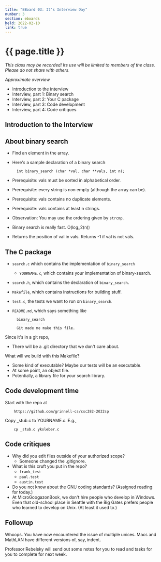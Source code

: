 ```yaml
---
title: "EBoard 03: It's Interview Day"
number: 3
section: eboards
held: 2022-02-10
link: true
---
```

# {{ page.title }}

_This class may be recorded!  Its use will be limited to members
of the class.  Please do not share with others._

_Approximate overview_

* Introduction to the interview
* Interview, part 1: Binary search
* Interview, part 2: Your C package
* Interview, part 3: Code development
* Interview, part 4: Code critiques

Introduction to the Interview
-----------------------------

About binary search
-------------------

* Find an element in the array.
* Here's a sample declaration of a binary search

        int binary_search (char *val, char **vals, int n);

* Prerequisite: vals must be sorted in alphabetical order.
* Prerequisite: every string is non empty (although the array can be).
* Prerequisite: vals contains no duplicate elements.
* Prerequisite: vals contains at least n strings.
* Observation: You may use the ordering given by `strcmp`.
* Binary search is really fast.  O(log_2(n))
* Returns the position of val in vals.  Returns -1 if val is not vals.

The C package
-------------

* `search.c` which contains the implementation of `binary_search`
    * `YOURNAME.c`, which contains your implementation of binary-search.
* `search.h`, which contains the declaration of `binary_search`.
* `Makefile`, which contains instructions for building stuff.
* `test.c`, the tests we want to run on `binary_search`.
* `README.md`, which says something like

        binary_search
        -------------
        Git made me make this file.

Since it's in a git repo,

* There will be a .git directory that we don't care about.

What will we build with this Makefile?

* Some kind of executable?  Maybe our tests will be an executable.
* At some point, an object file.
* Potentially, a library file for your search library.

Code development time
---------------------

Start with the repo at

        https://github.com/grinnell-cs/csc282-2022sp

Copy _stub.c to YOURNAME.c.  E.g.,

        cp _stub.c yksleber.c

Code critiques
--------------

* Why did you edit files outside of your authorized scope?
    * Someone changed the .gitignore.
* What is this cruft you put in the repo?
    * `frank_test`
    * `paul.test`
    * `austin.test`
* Do you not know about the GNU coding standards? (Assigned reading
  for today.)
* At MicroGoogazonBook, we don't hire people who develop in Windows.
  Even that old-school place in Seattle with the Big Gates prefers people 
  who learned to develop on Unix.  (At least it used to.)

Followup
--------

Whoops.  You have now encountered the issue of multiple unices.  Macs
and MathLAN have different versions of, say, indent.

Professor Rebelsky will send out some notes for you to read and tasks for
you to complete for next week.
